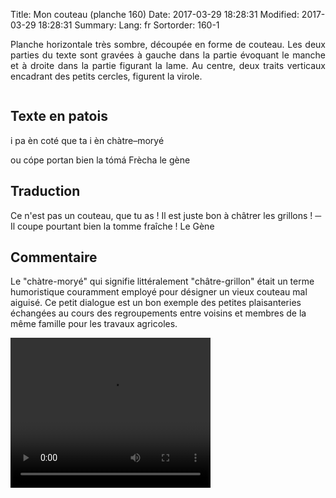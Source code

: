 Title: Mon couteau (planche 160)
Date: 2017-03-29 18:28:31
Modified: 2017-03-29 18:28:31
Summary: 
Lang: fr
Sortorder: 160-1

<p style="text-align:justify;">Planche horizontale très sombre, découpée en forme de couteau. Les deux parties du texte sont gravées à gauche dans la partie évoquant le manche et à droite dans la partie figurant la lame. Au centre, deux traits verticaux encadrant des petits cercles, figurent la virole. </p>

<figure class="image-block" style="float: center;">
  <img alt="" src="{static}/images/planche_160.png">
  <figcaption style="max-width: 680px"></figcaption>
</figure>


## Texte en patois
i pa èn coté que ta i èn chàtre–moryé

ou cópe portan bien la tómá Frècha			le gène

## Traduction
Ce n'est pas un couteau, que tu as ! Il est juste bon à châtrer les grillons !
─  Il coupe pourtant bien la tomme fraîche !
Le Gène

## Commentaire
Le "chàtre-moryé" qui signifie littéralement "châtre-grillon" était un terme humoristique couramment employé pour désigner un vieux couteau mal aiguisé. Ce petit dialogue est un bon exemple des petites plaisanteries échangées au cours des regroupements entre voisins et membres de la même famille pour les travaux agricoles.






<video width="320" height="240" controls>
  <source src="https://d1njpgd0ygatdn.cloudfront.net/video_160.mp4" type="video/mp4">
</video>
